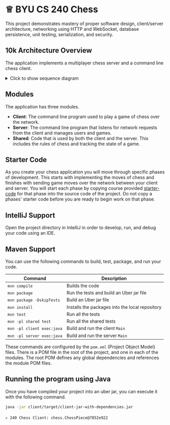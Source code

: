 # ♕ BYU CS 240 Chess

This project demonstrates mastery of proper software design, client/server architecture, networking using HTTP and WebSocket, database persistence, unit testing, serialization, and security.

## 10k Architecture Overview

The application implements a multiplayer chess server and a command line chess client.

<details>
    <summary>Click to show sequence diagram</summary>
    [![Sequence Diagram](./sequence_diagram.svg)](https://sequencediagram.org/index.html#initialData=IYYwLg9gTgBAwgGwJYFMB2YBQAHYUxIhK4YwDKKUAbpTngUSWDABLBoAmCtu+hx7ZhWqEUdPo0EwAIsDDAAgiBAoAzqswc5wAEbBVKGBx2ZM6MFACeq3ETQBzGAAYAdAE5M9qBACu2AMQALADMABwATG4gMP7I9gAWYDoIPoYASij2SKpgtIiopAC0AHzklDRQAFwwANoACgDyZAAqALowAPQ+BlAAOmgA3gBE3ZRowAC2KEOVQzBDADTzuOoA7tAcM3OL8ygTwEgIW-MAvpjCFTAlrOxclNXDo1DjU8c7Qyuq61Cbs-NLQz2ByOfyGZzYnG4sGuF1E1SgmWyuSgAAoMlkcpQMgBHVI5ACU53KoiupVk8iUKnU1XsKDAAFUeiini8UITyYplGpVKSjDpKgAxJCcGCMygcmA6SwwFmTMQ6BHAADWop6MFWSDA8RlPVZMGACEVHGlKAAHkiNBzKdyrjDiSpqmKoByiSIVLbShd7jAFIaUMBjc1legAKKmlTYAgQNCuy6Fa75czVQJOYL9YZTdTAWkzeYhqDeKo6sZy-V+gPS+RK9BgsycTBWrnqD1lN0oapoHwIBCxknXRtU1SVECK3JO5k9Dns7TW5vXYyVBQcDiq8XaXvu-szptDkf+3IKHxalHAI-xKcN7eD3kLpcrw9al2wzfXCF3IvopFYtRdrBvqEtl6RaPLqcpzNU2wAqeWrNBA1ZoOB8ynLGlAtomGDVOEThOOmIyga8MAQf88zQfEsHwYh2xnOgHCmF4vgBNA7C0jEApwCG0hwAoMAADIQFkMbocwdrUN69RNG0nQGOoSDRrhsqvKCAKfN8vxUShUAlP+9wgSWimQcs+hfBsbzgrcUIlM+7YIPxwoonxAk4niYCElZJQDtylS0gyTIKWyl4UjuJQLkKIpOhKUrFs8cobigAA88YedS4Xrm5xRWZUFRIAAZpYTp1EZqkoil8hLCpGyufaKDuVenl7nIKAPvEJ5nheSWqMF-J3j6Z4yOu2lQAlhQZQ5woZKov4aUNA2VAM8x+W8UFnuRNagjAZxCUNQGVFhOGDPN+HTEpJHLXBq3bOtda0Z43h+P4XgoOgMRxIkD1PQ5vhYEJvLbbU0ghjxIbNCG7QdNJqiyWg-SkStMZAVp5n3KR0BIAAXnIkPVHFMNnWgxSYANllVZUNn2J99n8Z9TlqC5sU1YFg5eXS444-B04M9ynWVAA4nSq6wNl3gTD1WrmIQGPRjAsOxUN7WVCVwB08UcsIhMEA0E1E5rvI7OcoOXMZGrND6meYsgBLaAwJA8H6uoEBEA1K4alq-ME4jg3xiNlNHuNk1AdN7uzRtyDmFt5T3Lt6bUfWN0Mf4CIrv42DCiqPFIjA3Nyho30iRU1Q1NzQOg-YcrQ6d8EaQjkJI2eKPo1GaBY6z6D44T6XE8gOSZ5m9lIt3ajUwSSty95LPl+guuzh1xQLrzzBOjAgsQMLTVmxbUu4zLiW1clk6pVV9N6553m+gg-eqCik9BTP-Jzz63YZ1nW+FHLcAQN2KDgJDcX9xyrfu2HNslQ05dyzuNbA0YDBTXjDNOaQwS6ZlzDUYYCCUAAElpC5gAIzhGCIEAEqx4iahQE6Vki15jJFAEqUhYFjrwLlAAOTlKCE4SwXDsJgK0YOBQwCALzpHfa9DEH5xQXKDB2DcH4PmIQ4hND9LESGJQkA1DDrkKESgJhUwWFsI4Vwq6dFboBA4AAdjcE4FATgYghmCHAdiAA2eAo5DD9xgJgHOnpw5FnEi0YupdxjjyhoI1BmijoXTOPDYoM1kZQDRhbJuATijpnmME2hYS3bV00u3IB9Vcj9xRHAJx-dB60zSiPZmTJm5oCvvrG+PM+YLyXivU2GBxYNw3hXKyssd5DgVsPbpw5Clyi1s6bQ1TOa1O6mgFAqxH5THVJqbUC8nxVS6Rzakv9+oAM9sTAp+4UBFLUBAtAUD-YwMDnA1B4jqg4LwZdTa2zRJVAERcsRmDrmSMujRAxcdLAoG7BAGZsQkAJDAL8-5MyABSEBhSzMMP4JRSo3EhyKB4x5+c6j0kkh0VBZcYK4ySR8BAwBflQDfjZKAWwADqLA0HAw6AAIR4goOAABpd4ly3kwBuYES6ESom1xifXTGMBsYJIJdgIlJKyXQCpTSuljLmVsoBByiRtyzIZKJkAgAVtCtAeSoXCgObiGmlU2yHynkzHylAWp4rZgFI+6guZ3waULEW8Q15tOlp07eayel73kH031lq8kcrGY62pd8XGNNhTADBW85YbIDaU-pAYOCwTyU8DkZVJWUGlVAMN08Fz0mwFoXIMbnbaimasBA0pU0oBXAvCtVt3VIFgBK4lqEQDv2gOk98fC4QGr1XKcBkCxCnMKLA7hocHn8OwlHfRsc7peGJc9YFr0oArsQP6WAwBsAStaZDVx7jWx5z+gDIGINOjGErpE856r3yaqoHCEA3A8AKD3cgc2DdL6BodbuV9UBT5OgvgWrm0g-l0jUGWBA-MeQwtFkYbQegTkH2Vv0l927T5NVhiB+1U8uZbrwDyA0MHV4tK-YenDMB4PusQ-IZDY7UNyww2+7s58f3tTAxB3IxGH7n2o5bBDpbdD6DEANftDpCOAY-Qe6MI7jmMceQHDJQckU8L4RHOdgxo60SAA)
</details>

## Modules

The application has three modules.

- **Client**: The command line program used to play a game of chess over the network.
- **Server**: The command line program that listens for network requests from the client and manages users and games.
- **Shared**: Code that is used by both the client and the server. This includes the rules of chess and tracking the state of a game.

## Starter Code

As you create your chess application you will move through specific phases of development. This starts with implementing the moves of chess and finishes with sending game moves over the network between your client and server. You will start each phase by copying course provided [starter-code](./starter-code) for that phase into the source code of the project. Do not copy a phases' starter code before you are ready to begin work on that phase.

## IntelliJ Support

Open the project directory in IntelliJ in order to develop, run, and debug your code using an IDE.

## Maven Support

You can use the following commands to build, test, package, and run your code.

| Command                    | Description                                     |
|----------------------------| ----------------------------------------------- |
| `mvn compile`              | Builds the code                                 |
| `mvn package`              | Run the tests and build an Uber jar file        |
| `mvn package -DskipTests`  | Build an Uber jar file                          |
| `mvn install`              | Installs the packages into the local repository |
| `mvn test`                 | Run all the tests                               |
| `mvn -pl shared test`      | Run all the shared tests                        |
| `mvn -pl client exec:java` | Build and run the client `Main`                 |
| `mvn -pl server exec:java` | Build and run the server `Main`                 |

These commands are configured by the `pom.xml` (Project Object Model) files. There is a POM file in the root of the project, and one in each of the modules. The root POM defines any global dependencies and references the module POM files.

## Running the program using Java

Once you have compiled your project into an uber jar, you can execute it with the following command.

```sh
java -jar client/target/client-jar-with-dependencies.jar

♕ 240 Chess Client: chess.ChessPiece@7852e922
```
